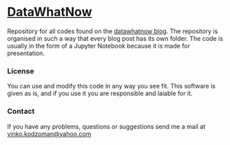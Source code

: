 # [DataWhatNow](https://datawhatnow.com/)

Repository for all codes found on the [datawhatnow blog](https://datawhatnow.com/). The repository is organised in such a way that every blog post has its own folder. The code is usually in the form of a Jupyter Notebook because it is made for presentation.

### License
You can use and modify this code in any way you see fit. This software is given as is, and if you use it you are responsible and laiable for it.

### Contact

If you have any problems, questions or suggestions send me a mail at vinko.kodzoman@yahoo.com
